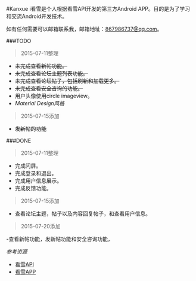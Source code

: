 #Kanxue
i看雪是个人根据看雪API开发的第三方Android APP。目的是为了学习和交流Android开发技术。

如有任何需要可以邮箱联系我，邮箱地址：867986737@qq.com。

###TODO
> 2015-07-11整理

- ~~未完成查看新帖功能。~~
- ~~未完成查看论坛主题列表功能。~~
- ~~未完成查看论坛帖子，包括刷新和加载更多。~~
- ~~未完成查看安全咨询的功能。~~
- 用户头像使用circle imageview。
- *Material Design风格*

>2015-07-15添加

- ~~发新帖的功能~~

###DONE
> 2015-07-11整理

- 完成闪屏。
- 完成登录和退出。
- 完成用户信息展示。
- 完成反馈功能。

>2015-07-15添加

- 查看论坛主题，帖子以及内容回复帖子，和查看用户信息。

>2015-07-20添加

-查看新帖功能，发新帖功能和安全咨询功能，


*参考资源*

- [看雪API](http://bbs.pediy.com/showthread.php?t=163280)
- [看雪APP](https://github.com/kanxue-team/kanxue-android-app)